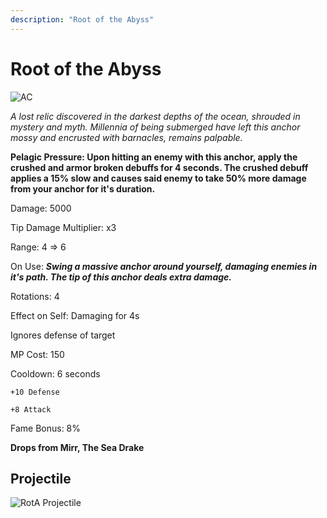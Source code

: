 ```yaml
---
description: "Root of the Abyss"
---
```


# Root of the Abyss

![AC](https://cdn.discordapp.com/attachments/1187552567295758487/1188449407889317949/Root_of_the_Abyss.png?ex=659a90c3&is=65881bc3&hm=52f68d979ac3f2197c0183db1d5908e614e5dc4eeb70ffc30855363f00271589&)

<i>A lost relic discovered in the darkest depths of the ocean, shrouded in mystery and myth. Millennia of being submerged have left this anchor mossy and encrusted with barnacles, remains palpable.</i>

**Pelagic Pressure: Upon hitting an enemy with this anchor, apply the crushed and armor broken debuffs for 4 seconds. The crushed debuff applies a 15% slow and causes said enemy to take 50% more damage from your anchor for it's duration.**

Damage: 5000

Tip Damage Multiplier: x3

Range: 4 => 6

On Use: ***Swing a massive anchor around yourself, damaging enemies in it's path. The tip of this anchor deals extra damage.***

Rotations: 4

Effect on Self: Damaging for 4s

Ignores defense of target

MP Cost: 150

Cooldown: 6 seconds

    +10 Defense

    +8 Attack

Fame Bonus: 8%

**Drops from Mirr, The Sea Drake**

    
## Projectile

![RotA Projectile](https://cdn.discordapp.com/attachments/1160376179996496013/1190508428477599835/Root_of_the_Abyss.gif)
